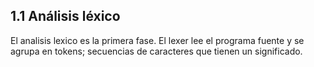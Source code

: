 ## 1.1 Análisis léxico

El analisis lexico es la primera fase. El lexer lee el programa fuente y se agrupa en tokens; secuencias de caracteres que tienen un significado.

